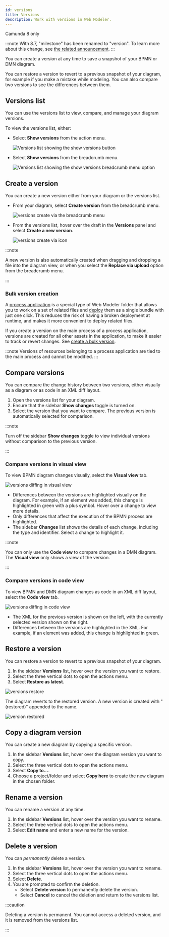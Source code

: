 ```yaml
---
id: versions
title: Versions
description: Work with versions in Web Modeler.
---
```


<span class="badge badge--cloud">Camunda 8 only</span>

:::note
With 8.7, "milestone" has been renamed to "version". To learn more about this change, see [the related announcement](/reference/announcements-release-notes/870/870-announcements.md#web-modeler-milestones-renamed-to-versions).
:::

You can create a version at any time to save a snapshot of your BPMN or DMN diagram.

You can restore a version to revert to a previous snapshot of your diagram, for example if you make a mistake while modeling. You can also compare two versions to see the differences between them.

## Versions list

You can use the versions list to view, compare, and manage your diagram versions.

To view the versions list, either:

- Select **Show versions** from the action menu.

  ![Versions list showing the show versions button](img/versions/web-modeler-version-action-menu-item-highlight.png)

- Select **Show versions** from the breadcrumb menu.

  ![Versions list showing the show versions breadcrumb menu option](img/versions/web-modeler-version-show-via-breadcrumb-highlight.png)

## Create a version

You can create a new version either from your diagram or the versions list.

- From your diagram, select **Create version** from the breadcrumb menu.

  ![versions create via the breadcrumb menu](img/versions/web-modeler-version-create-via-breadcrumb-highlight.png)

- From the versions list, hover over the draft in the **Versions** panel and select **Create a new version**.

  ![versions create via icon](img/versions/web-modeler-version-create-via-icon-highlight.png)

:::note

A new version is also automatically created when dragging and dropping a file into the diagram view, or when you select the **Replace via upload** option from the breadcrumb menu.

:::

### Bulk version creation

A [process application](/components/modeler/web-modeler/process-applications.md) is a special type of Web Modeler folder that allows you to work on a set of related files and
[deploy](/components/modeler/web-modeler/process-applications.md#deploy-and-run-a-process-application) them as a single bundle with just one click. This reduces the risk of having a broken deployment at runtime, and makes it more convenient to deploy related files.

If you create a version on the main process of a process application, versions are created for all other assets in the application, to make it easier to track or revert changes. See [create a bulk version](process-applications.md#create-a-bulk-version).

:::note
Versions of resources belonging to a process application are tied to the main process and cannot be modified.
:::

## Compare versions

You can compare the change history between two versions, either visually as a diagram or as code in an XML diff layout.

1. Open the versions list for your diagram.
1. Ensure that the sidebar **Show changes** toggle is turned on.
1. Select the version that you want to compare. The previous version is automatically selected for comparison.

:::note

Turn off the sidebar **Show changes** toggle to view individual versions without comparison to the previous version.

:::

### Compare versions in visual view

To view BPMN diagram changes visually, select the **Visual view** tab.

![versions diffing in visual view](img/versions/web-modeler-version-visual-diffing.png)

- Differences between the versions are highlighted visually on the diagram. For example, if an element was added, this change is highlighted in green with a plus symbol. Hover over a change to view more details.
- Only differences that affect the execution of the BPMN process are highlighted.
- The sidebar **Changes** list shows the details of each change, including the type and identifier. Select a change to highlight it.

:::note

You can only use the **Code view** to compare changes in a DMN diagram. The **Visual view** only shows a view of the version.

:::

### Compare versions in code view

To view BPMN and DMN diagram changes as code in an XML diff layout, select the **Code view** tab.

![versions diffing in code view](img/versions/web-modeler-version-code-diffing.png)

- The XML for the previous version is shown on the left, with the currently selected version shown on the right.
- Differences between the versions are highlighted in the XML. For example, if an element was added, this change is highlighted in green.

## Restore a version

You can restore a version to revert to a previous snapshot of your diagram.

1. In the sidebar **Versions** list, hover over the version you want to restore.
1. Select the three vertical dots to open the actions menu.
1. Select **Restore as latest**.

![versions restore](img/versions/web-modeler-version-restore-highlight.png)

The diagram reverts to the restored version. A new version is created with "(restored)" appended to the name.

![version restored](img/versions/web-modeler-version-restore-complete-highlight.png)

## Copy a diagram version

You can create a new diagram by copying a specific version.

1. In the sidebar **Versions** list, hover over the diagram version you want to copy.
1. Select the three vertical dots to open the actions menu.
1. Select **Copy to...**.
1. Choose a project/folder and select **Copy here** to create the new diagram in the chosen folder.

## Rename a version

You can rename a version at any time.

1. In the sidebar **Versions** list, hover over the version you want to rename.
1. Select the three vertical dots to open the actions menu.
1. Select **Edit name** and enter a new name for the version.

## Delete a version

You can _permanently_ delete a version.

1. In the sidebar **Versions** list, hover over the version you want to rename.
1. Select the three vertical dots to open the actions menu.
1. Select **Delete**.
1. You are prompted to confirm the deletion.
   - Select **Delete version** to permanently delete the version.
   - Select **Cancel** to cancel the deletion and return to the versions list.

:::caution

Deleting a version is permanent. You cannot access a deleted version, and it is removed from the versions list.

:::
